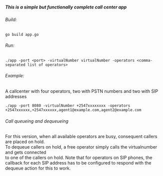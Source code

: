 ##### This is a simple but functionally complete call center app

###### Build:
```
go build app.go
```

###### Run:
```
./app -port <port> -virtualNumber virtualNumber -operators <comma-separated list of operators>
```

###### Example:
A callcenter with four operators, two with PSTN numbers and two with SIP addresses
```
./app -port 8080 -virtualNumber +2547xxxxxxxx -operators +2547xxxxxx,+2547xxxxxx,agent1@example.com,agent2@example.com
```

###### Call queueing and dequeueing
For this version, when all available operators are busy, consequent callers are placed on hold.  
To dequeue callers on hold, a free operator simply calls the virtualnumber and gets connected  
to one of the callers on hold.
Note that for operators on SIP phones, the callback for each SIP address has to be configured to
respond with the dequeue action for this to work.